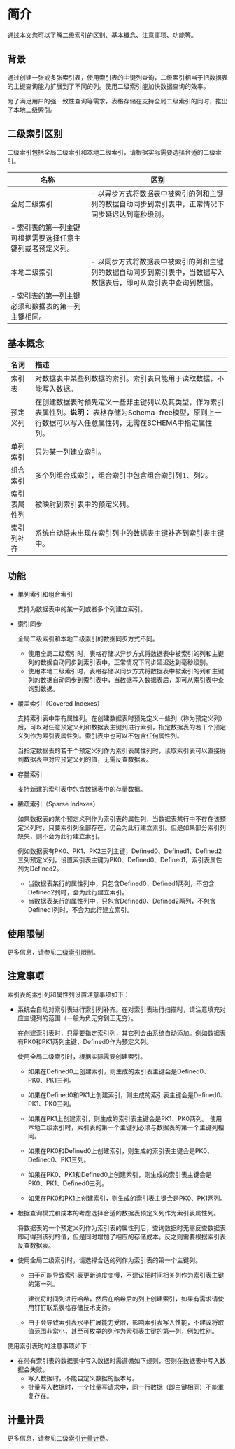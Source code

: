 # 简介

通过本文您可以了解二级索引的区别、基本概念、注意事项、功能等。

## 背景

通过创建一张或多张索引表，使用索引表的主键列查询，二级索引相当于把数据表的主键查询能力扩展到了不同的列。使用二级索引能加快数据查询的效率。

为了满足用户的强一致性查询等需求，表格存储在支持全局二级索引的同时，推出了本地二级索引。

## 二级索引区别

二级索引包括全局二级索引和本地二级索引，请根据实际需要选择合适的二级索引。

|名称|区别|
|--|--|
|全局二级索引|-   以异步方式将数据表中被索引的列和主键列的数据自动同步到索引表中，正常情况下同步延迟达到毫秒级别。
-   索引表的第一列主键可根据需要选择任意主键列或者预定义列。 |
|本地二级索引|-   以同步方式将数据表中被索引的列和主键列的数据自动同步到索引表中，当数据写入数据表后，即可从索引表中查询到数据。
-   索引表的第一列主键必须和数据表的第一列主键相同。 |

## 基本概念

|名词|描述|
|:-|:-|
|索引表|对数据表中某些列数据的索引。索引表只能用于读取数据，不能写入数据。 |
|预定义列|在创建数据表时预先定义一些非主键列以及其类型，作为索引表属性列。**说明：** 表格存储为Schema-free模型，原则上一行数据可以写入任意属性列，无需在SCHEMA中指定属性列。 |
|单列索引|只为某一列建立索引。|
|组合索引|多个列组合成索引，组合索引中包含组合索引列1、列2。|
|索引表属性列|被映射到索引表中的预定义列。|
|索引列补齐|系统自动将未出现在索引列中的数据表主键补齐到索引表主键中。|

## 功能

-   单列索引和组合索引

    支持为数据表中的某一列或者多个列建立索引。

-   索引同步

    全局二级索引和本地二级索引的数据同步方式不同。

    -   使用全局二级索引时，表格存储以异步方式将数据表中被索引的列和主键列的数据自动同步到索引表中，正常情况下同步延迟达到毫秒级别。
    -   使用本地二级索引时，表格存储以同步方式将数据表中被索引的列和主键列的数据自动同步到索引表中，当数据写入数据表后，即可从索引表中查询到数据。
-   覆盖索引（Covered Indexes）

    支持索引表中带有属性列。在创建数据表时预先定义一些列（称为预定义列）后，可以对任意预定义列和数据表主键列进行索引，指定数据表的若干个预定义列作为索引表属性列。索引表中也可以不包含任何属性列。

    当指定数据表的若干个预定义列作为索引表属性列时，读取索引表可以直接得到数据表中对应预定义列的值，无需反查数据表。

-   存量索引

    支持新建的索引表中包含数据表中的存量数据。

-   稀疏索引（Sparse Indexes）

    如果数据表的某个预定义列作为索引表的属性列，当数据表某行中不存在该预定义列时，只要索引列全部存在，仍会为此行建立索引。但是如果部分索引列缺失，则不会为此行建立索引。

    例如数据表有PK0、PK1、PK2三列主键，Defined0、Defined1、Defined2三列预定义列，设置索引表主键为PK0、Defined0、Defined1，索引表属性列为Defined2。

    -   当数据表某行的属性列中，只包含Defined0、Defined1两列，不包含Defined2列时，会为此行建立索引。
    -   当数据表某行的属性列中，只包含Defined0、Defined2两列，不包含Defined1列时，不会为此行建立索引。

## 使用限制

更多信息，请参见[二级索引限制](/cn.zh-CN/功能介绍/使用限制/二级索引限制.md)。

## 注意事项

索引表的索引列和属性列设置注意事项如下：

-   系统会自动对索引表进行索引列补齐。在对索引表进行扫描时，请注意填充对应主键列的范围（一般为负无穷到正无穷）。

    在创建索引表时，只需要指定索引列，其它列会由系统自动添加。例如数据表有PK0和PK1两列主键，Defined0作为预定义列。

    使用全局二级索引时，根据实际需要创建索引。

    -   如果在Defined0上创建索引，则生成的索引表主键会是Defined0、PK0、PK1三列。
    -   如果在Defined0和PK1上创建索引，则生成的索引表主键会是Defined0、PK1、PK0三列。
    -   如果在PK1上创建索引，则生成的索引表主键会是PK1、PK0两列。
    使用本地二级索引时，索引表的第一个主键列必须与数据表的第一个主键列相同。

    -   如果在PK0和Defined0上创建索引，则生成的索引表主键会是PK0、Defined0、PK1三列。
    -   如果在PK0、PK1和Defined0上创建索引，则生成的索引表主键会是PK0、PK1、Defined0三列。
    -   如果在PK0和PK1上创建索引，则生成的索引表主键会是PK0、PK1两列。
-   根据查询模式和成本的考虑选择合适的数据表预定义列作为索引表属性列。

    将数据表的一个预定义列作为索引表的属性列后，查询数据时无需反查数据表即可得到该列的值，但是同时增加了相应的存储成本。反之则需要根据索引表反查数据表。

-   使用全局二级索引时，请选择合适的列作为索引表的第一个主键列。
    -   由于可能导致索引表更新速度变慢，不建议把时间相关列作为索引表主键的第一列。

        建议将时间列进行哈希，然后在哈希后的列上创建索引，如果有需求请使用钉钉联系表格存储技术支持。

    -   由于会导致索引表水平扩展能力受限，影响索引表写入性能，不建议将取值范围非常小，甚至可枚举的列作为索引表主键的第一列，例如性别。

使用索引表时的注意事项如下：

-   在带有索引表的数据表中写入数据时需遵循如下规则，否则在数据表中写入数据会失败。
    -   写入数据时，不能自定义数据的版本号。
    -   批量写入数据时，一个批量写请求中，同一行数据（即主键相同）不能重复存在。

## 计量计费

更多信息，请参见[二级索引计量计费]()。

